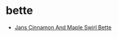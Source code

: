 # bette

 * [Jans Cinnamon And Maple Swirl Bette](../../index/j/jans-cinnamon-and-maple-swirl-bette.json)
